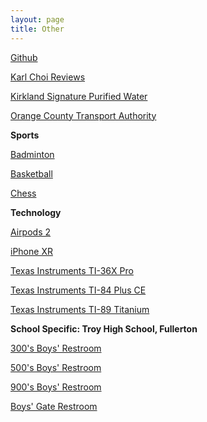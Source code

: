 ```yaml
---
layout: page
title: Other
---
```


[Github](https://karlcxu.github.io/KarlChoiReviews/2007/10/19/Github.html)

[Karl Choi Reviews](https://karlcxu.github.io/KarlChoiReviews/2019/01/29/Kcxreviews.html)

[Kirkland Signature Purified Water](https://karlcxu.github.io/KarlChoiReviews/1992/01/01/KirklandWater.html)

[Orange County Transport Authority](https://karlcxu.github.io/KarlChoiReviews/1991/01/01/OCTA.html)

**Sports**

[Badminton](https://karlcxu.github.io/KarlChoiReviews/1934/07/05/Badminton.html)

[Basketball](https://karlcxu.github.io/KarlChoiReviews/1891/12/01/Basketball.html)

[Chess](https://karlcxu.github.io/KarlChoiReviews/1851/05/01/Modern-Chess.html)

**Technology**

[Airpods 2](https://karlcxu.github.io/KarlChoiReviews/2019/03/29/Airpods2.html)

[iPhone XR](https://karlcxu.github.io/KarlChoiReviews/2018/09/12/iPhone-XR.html)

[Texas Instruments TI-36X Pro](https://karlcxu.github.io/KarlChoiReviews/2011/05/16/TI36XPro.html)

[Texas Instruments TI-84 Plus CE](https://karlcxu.github.io/KarlChoiReviews/2015/01/27/TI84PlusCE.html)

[Texas Instruments TI-89 Titanium](https://karlcxu.github.io/KarlChoiReviews/2007/07/01/TI89Titanium.html)

**School Specific: Troy High School, Fullerton**

[300's Boys' Restroom](https://karlcxu.github.io/KarlChoiReviews/2019/01/30/300-Restroom.html)

[500's Boys' Restroom](https://karlcxu.github.io/KarlChoiReviews/2019/01/29/500Restroom.html)

[900's Boys' Restroom](https://karlcxu.github.io/KarlChoiReviews/2019/01/30/900-Restroom.html)

[Boys' Gate Restroom](https://karlcxu.github.io/KarlChoiReviews/2019/01/30/Gate-Restroom.html)

[](https://karlcxu.github.io/KarlChoiReviews/2019/01/29/THS-Librarian.html)

[](https://karlcxu.github.io/KarlChoiReviews/2019/01/29/Mr.-Coglianese.html)

[](https://karlcxu.github.io/KarlChoiReviews/2019/02/06/Mr-Goodman.html)

[](https://karlcxu.github.io/KarlChoiReviews/2019/02/06/Mrs-Milord.html)

[](https://karlcxu.github.io/KarlChoiReviews/2019/02/06/Mr-Mosig.html)

[](https://karlcxu.github.io/KarlChoiReviews/2019/02/06/Mr-Nicholson.html)

[](https://karlcxu.github.io/KarlChoiReviews/2019/02/06/Mr-Platt.html)

[](https://karlcxu.github.io/KarlChoiReviews/2019/02/06/Mrs-Scott.html)

[](https://karlcxu.github.io/KarlChoiReviews/2019/08/21/Mrs-Velarde.html)


